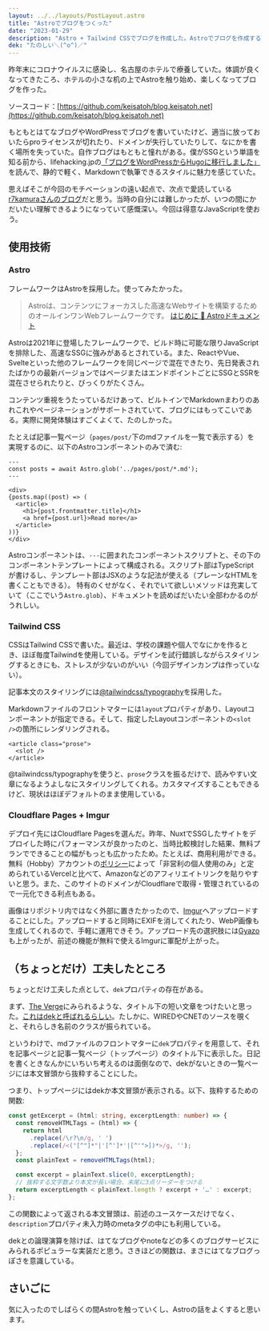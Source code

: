 ```yaml
---
layout: ../../layouts/PostLayout.astro
title: "Astroでブログをつくった"
date: "2023-01-29"
description: "Astro + Tailwind CSSでブログを作成した。Astroでブログを作成するのは、ずいぶん楽で、おすすめできる。"
dek: "たのしい＼(^o^)／"
---
```


昨年末にコロナウイルスに感染し、名古屋のホテルで療養していた。体調が良くなってきたころ、ホテルの小さな机の上でAstroを触り始め、楽しくなってブログを作った。

ソースコード：[https://github.com/keisatoh/blog.keisatoh.net](https://github.com/keisatoh/blog.keisatoh.net)

もともとはてなブログやWordPressでブログを書いていたけど、適当に放っておいたらproライセンスが切れたり、ドメインが失行していたりして、なにかを書く場所を失っていた。自作ブログはもともと憧れがある。僕がSSGという単語を知る前から、lifehacking.jpの[「ブログをWordPressからHugoに移行しました」](https://lifehacking.jp/2020/05/goodbye-wordpress-hello-hugo/)を読んで、静的で軽く、Markdownで執筆できるスタイルに魅力を感じていた。

思えばそこが今回のモチベーションの遠い起点で、次点で愛読している[r7kamuraさんのブログ](https://r7kamura.com/)だと思う。当時の自分には難しかったが、いつの間にかだいたい理解できるようになっていて感慨深い。今回は得意なJavaScriptを使おう。

## 使用技術

### Astro
フレームワークはAstroを採用した。使ってみたかった。
> Astroは、コンテンツにフォーカスした高速なWebサイトを構築するためのオールインワンWebフレームワークです。
> [はじめに 🚀 Astroドキュメント](https://docs.astro.build/ja/getting-started/)

Astroは2021年に登場したフレームワークで、ビルド時に可能な限りJavaScriptを排除した、高速なSSGに強みがあるとされている。また、ReactやVue、Svelteといった他のフレームワークを同じページで混在できたり、先日発表されたばかりの最新バージョンではページまたはエンドポイントごとにSSGとSSRを混在させられたりと、びっくりがたくさん。

コンテンツ重視をうたっているだけあって、ビルトインでMarkdownまわりのあれこれやページネーションがサポートされていて、ブログにはもってこいである。実際に開発体験はすごくよくて、たのしかった。

たとえば記事一覧ページ（`pages/post/`下のmdファイルを一覧で表示する）を実現するのに、以下のAstroコンポーネントのみで済む:

```astro
---
const posts = await Astro.glob('../pages/post/*.md');
---

<div>
{posts.map((post) => (
  <article>
    <h1>{post.frontmatter.title}</h1>
    <a href={post.url}>Read more</a>
  </article>
))}
</div>
```
Astroコンポーネントは、`---`に囲まれたコンポーネントスクリプトと、その下のコンポーネントテンプレートによって構成される。スクリプト部はTypeScriptが書けるし、テンプレート部はJSXのような記法が使える（プレーンなHTMLを書くこともできる）。
特有のくせがなく、それでいて欲しいメソッドは充実していて（ここでいう`Astro.glob`）、ドキュメントを読めばだいたい全部わかるのがうれしい。


### Tailwind CSS
CSSはTailwind CSSで書いた。最近は、学校の課題や個人でなにかを作るとき、ほぼ毎度Tailwindを使用している。デザインを試行錯誤しながらスタイリングするときにも、ストレスが少ないのがいい（今回デザインカンプは作っていない）。

記事本文のスタイリングには[@tailwindcss/typography](https://tailwindcss.com/docs/typography-plugin)を採用した。

Markdownファイルのフロントマターには`layout`プロパティがあり、Layoutコンポーネントが指定できる。そして、指定したLayoutコンポーネントの`<slot />`の箇所にレンダリングされる。

```astro
<article class="prose">
  <slot />
</article>
```

@tailwindcss/typographyを使うと、`prose`クラスを振るだけで、読みやすい文章になるようよしなにスタイリングしてくれる。カスタマイズすることもできるけど、現状はほぼデフォルトのまま使用している。

### Cloudflare Pages + Imgur
デプロイ先にはCloudflare Pagesを選んだ。昨年、NuxtでSSGしたサイトをデプロイした時にパフォーマンスが良かったのと、当時比較検討した結果、無料プランでできることの幅がもっとも広かったため。たとえば、商用利用ができる。無料（Hobby）アカウントの[ポリシー](https://vercel.com/docs/concepts/limits/fair-use-policy#commercial-usage)によって「非営利の個人使用のみ」と定められているVercelと比べて、Amazonなどのアフィリエイトリンクを貼りやすいと思う。また、このサイトのドメインがCloudflareで取得・管理されているので一元化できる利点もある。

画像はリポジトリ内ではなく外部に置きたかったので、[Imgur](https://imgur.com/)へアップロードすることにした。アップロードすると同時にEXIFを消してくれたり、WebP画像も生成してくれるので、手軽に運用できそう。アップロード先の選択肢には[Gyazo](https://gyazo.com/ja)も上がったが、前述の機能が無料で使えるImgurに軍配が上がった。

## （ちょっとだけ）工夫したところ
ちょっとだけ工夫した点として、`dek`プロパティの存在がある。

まず、[The Verge](https://www.theverge.com/)にみられるような、タイトル下の短い文章をつけたいと思った。[これはdekと呼ばれるらしい](https://underthecurve.github.io/jekyll/update/2016/12/29/hed-dek-led-graf.html)。たしかに、WIREDやCNETのソースを覗くと、それらしき名前のクラスが振られている。

というわけで、mdファイルのフロントマターに`dek`プロパティを用意して、それを記事ページと記事一覧ページ（トップページ）のタイトル下に表示した。日記を書くときなんかにいちいち考えるのは面倒なので、dekがないときの一覧ページには本文冒頭から抜粋することにした。

つまり、トップページにはdekか本文冒頭が表示される。以下、抜粋するための関数:

```ts
const getExcerpt = (html: string, excerptLength: number) => {
  const removeHTMLTags = (html) => {
    return html
      .replace(/\r?\n/g, ' ')
      .replace(/<("[^"]*"|'[^']*'|[^'">])*>/g, '');
  };
  const plainText = removeHTMLTags(html);

  const excerpt = plainText.slice(0, excerptLength);
  // 抜粋する文字数より本文が長い場合、末尾に3点リーダーをつける
  return excerptLength < plainText.length ? excerpt + '…' : excerpt;
};
```

この関数によって返される本文冒頭は、前述のユースケースだけでなく、`description`プロパティ未入力時のmetaタグの中にも利用している。

dekとの論理演算を除けば、はてなブログやnoteなどの多くのブログサービスにみられるポピュラーな実装だと思う。さきほどの関数は、まさにはてなブログっぽさを意識している。


## さいごに
気に入ったのでしばらくの間Astroを触っていくし、Astroの話をよくすると思います。

